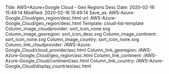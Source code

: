 Title: AWS+Azure+Google Cloud - Geo Regions Desc
Date: 2020-02-16 15:49:14
Modified: 2020-02-16 15:49:14
Save_as: AWS-Azure-Google_Cloud/geo_region/desc.html
url: AWS-Azure-Google_Cloud/geo_region/desc.html
Template: cloud-list-template
Column_image_cloudprovider: sort_icon_none.svg
Column_image_georegion: sort_icon_desc.svg
Column_image_continent: sort_icon_none.svg
Column_image_country: sort_icon_none.svg
Column_link_cloudprovider: /AWS-Azure-Google_Cloud/cloud_provider/asc.html
Column_link_georegion: /AWS-Azure-Google_Cloud/geo_region/asc.html
Column_link_continent: /AWS-Azure-Google_Cloud/continent/asc.html
Column_link_country: /AWS-Azure-Google_Cloud/display_countries/asc.html